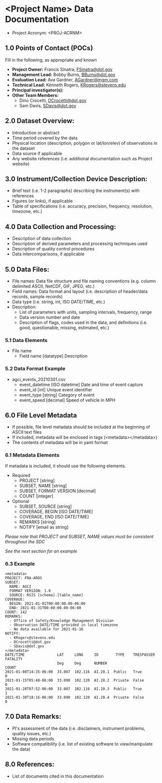 # \<Project Name> Data Documentation
* Project Acronym: \<PROJ-ACRNM>

## 1.0 Points of Contact (POCs)
Fill in the following, as appropriate and known
* **Project Owner:** Francis Sinatra, FSinatra@dot.gov
* **Management Lead:** Bobby Burns, BBurns@dot.gov
* **Evaluation Lead:** Ava Gardner, AGardner@mgm.com
* **Technical Lead:** Kenneth Rogers, KRogers@stevens.edu
* **Principal investigator(s):** 
* **Other Team Members:**
  * Dino Crocetti, DCrocetti@dot.gov
  * Sam Davis, SDavis@dot.gov

## 2.0 Dataset Overview:
* Introduction or abstract
* Time period covered by the data
* Physical location (description, polygon or lat/lon/elev) of observations in the dataset
* Data source if applicable
* Any website references (i.e. additional documentation such as Project website)

## 3.0 Instrument/Collection Device Description:

* Brief text (i.e. 1-2 paragraphs) describing the instrument(s) with references
* Figures (or links), if applicable
* Table of specifications (i.e. accuracy, precision, frequency, resolution, timezone, etc.)

## 4.0 Data Collection and Processing:

* Description of data collection
* Description of derived parameters and processing techniques used
* Description of quality control procedures
* Data intercomparisons, if applicable

## 5.0 Data Files:

* File names: Data file structure and file naming conventions (e.g. column delimited ASCII, NetCDF, GIF, JPEG, etc.)
* Field names: Data format and layout (i.e. description of header/data records,  sample records)
* Data type (i.e. string, int, ISO DATE/TIME, etc.)
* Description:
  * List of parameters with units, sampling intervals, frequency, range
  * Data version number and date
  * Description of flags, codes used in the data, and definitions (i.e. good, questionable, missing, estimated, etc.)

### 5.1 Data Elements

* File name
  * Field name [datatype] Description

### 5.2 Data Format Example

* agci_events_20210301.csv
  * event_datetime [ISO datetime] Date and time of event capture
  * event_id [int] Unique event identifier
  * event_type [string] Category of event
  * event_speed [decimal] Speed of vehicle in MPH

## 6.0 File Level Metadata

* If possible, file level metadata should be included at the beginning of ASCII text files
* If included, metadata will be enclosed in tags (\<metadata>\</metadata>)
* The contents of metadata will be in yaml format

### 6.1 Metadata Elements

If metadata is included, it should use the following elements.
* Required
  * PROJECT [string]
  * SUBSET, NAME [string]
  * SUBSET, FORMAT VERSION [decimal]
  * COUNT [integer]
* Optional
  * SUBSET, SOURCE [string]
  * COVERAGE, BEGIN [ISO DATE/TIME]
  * COVERAGE, END [ISO DATE/TIME]
  * REMARKS [string]
  * NOTIFY [email as string]

_*Please note that PROJECT and SUBSET, NAME values must be consistent throughout the SDC*_

_*See the next section for an example*_

### 6.3 Example
```
<metadata>
PROJECT: FRA-ARDS
SUBSET:
  NAME: AGCI
  FORMAT VERSION: 1.0
  SOURCE: RSIS [schema].[table_name]
COVERAGE:
  BEGIN: 2021-01-01T00:00:00.00-06:00
  END: 2021-01-31T00:00:00.00-06:00
COUNT: 142
REMARKS:
  - Office of Safety/Knowledge Management Division
  - Observation DATE/TIME provided in local timezone
  - No data available for 2021-01-16
NOTIFY:
  - KRogers@stevens.edu
  - DCrocetti@dot.gov
  - SDavis@dot.gov
</metadata>
DATE/TIME               LAT     LONG     ID        TYPE    TRESPASSER  FATALITY
                        Deg     Deg      NUMBER                        COUNT
2021-01-08T14:35-06:00  33.087  102.116  AI.20.1  Public   True        0
2021-01-15T05:48-06:00  33.090  102.120  AI.20.2  Private  False       0
2021-01-28T07:52-06:00  33.087  102.116  AI.20.3  Public   True        1
2021-01-30T18:16-06:00  33.090  102.120  AI.20.4  Private  False       0
```

## 7.0 Data Remarks:

* PI's assessment of the data (i.e. disclaimers, instrument problems, quality issues, etc.)
* Missing data periods
* Software compatibility (i.e. list of existing software to view/manipulate the data)

## 8.0 References:

* List of documents cited in this documentation
